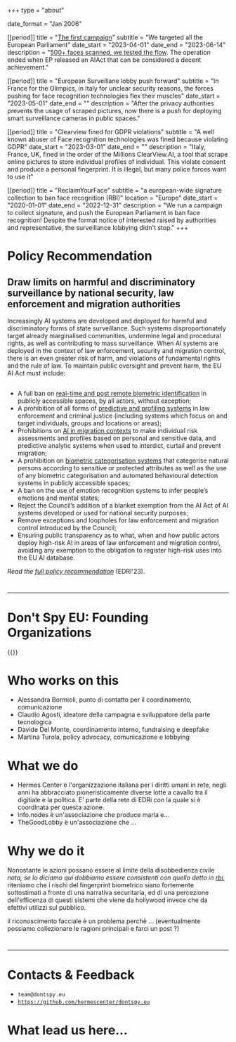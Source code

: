 +++
type = "about"

date_format = "Jan 2006"

[[period]]
  title = "[The first campaign](https://dontspyonus.eu)"
  subtitle = "We targeted all the European Parliament"
  date_start = "2023-04-01"
  date_end = "2023-06-14"
  description = "[500+ faces scanned, we tested the flow](https://dontspyonus.eu/post/squared-faces/). The operation ended when EP released an AIAct that can be considered a decent achievement."

[[period]]
  title = "European Surveillane lobby push forward"
  subtitle = "In France for the Olimpics, in Italy for unclear security reasons, the forces pushing for face recognition technologies flex their muscles"
  date_start = "2023-05-01"
  date_end = ""
  description = "After the privacy authorities prevents the usage of scraped pictures, now there is a push for deploying smart surveillance cameras in public spaces."

[[period]]
  title = "Clearview fined for GDPR violations"
  subtitle = "A well known abuser of Face recognition technologies was fined because violating GDPR"
  date_start = "2023-03-01"
  date_end = ""
  description = "Italy, France, UK, fined in the order of the Millions ClearView.AI, a tool that scrape online pictures to store individual profiles of individual. This violate consent and produce a personal fingerprint. It is illegal, but many police forces want to use it"

[[period]]
  title = "ReclaimYourFace"
  subtitle = "a european-wide signature collection to ban face recognition (RBI)"
  location = "Europe"
  date_start = "2020-01-01"
  date_end = "2022-12-31"
  description = "We run a campaign to collect signature, and push the European Parliament in ban face recognition! Despite the format notice of interested raised by authorities and representative, the surveillance lobbying didn't stop."
+++

# Policy Recommendation 

## Draw limits on harmful and discriminatory surveillance by national security, law enforcement and migration authorities

Increasingly AI systems are developed and deployed for harmful and discriminatory forms of state surveillance. Such systems disproportionately target already marginalised communities, undermine legal and procedural rights, as well as contributing to mass surveillance. When AI systems are deployed in the context of law enforcement, security and migration control, there is an even greater risk of harm, and violations of fundamental rights and the rule of law. To maintain public oversight and prevent harm, the EU AI Act must include:

##

* A full ban on [real-time and post remote biometric identification](https://edri.org/wp-content/uploads/2022/05/Prohibit-RBI-in-publicly-accessible-spaces-Civil-Society-Amendments-AI-Act-FINAL.pdf) in publicly accessible spaces, by all actors, without exception;
* A prohibition of all forms of [predictive and profiling systems](https://www.fairtrials.org/articles/news/ai-act-eu-must-ban-predictive-ai-systems-in-policing-and-criminal-justice/) in law enforcement and criminal justice (including systems which focus on and target individuals, groups and locations or areas);
* Prohibitions on [AI in migration contexts](https://edri.org/our-work/civil-society-calls-for-the-eu-ai-act-to-better-protect-people-on-the-move/) to make individual risk assessments and profiles based on personal and sensitive data, and predictive analytic systems when used to interdict, curtail and prevent migration;
* A prohibition on [biometric categorisation systems](https://www.accessnow.org/wp-content/uploads/2022/05/Amendments-to-the-AI-Acts-treatment-of-biometric-categorisation.pdf) that categorise natural persons according to sensitive or protected attributes as well as the use of any biometric categorisation and automated behavioural detection systems in publicly accessible spaces;
* A ban on the use of emotion recognition systems to infer people’s emotions and mental states;
* Reject the Council’s addition of a blanket exemption from the AI Act of AI systems developed or used for national security purposes;
* Remove exceptions and loopholes for law enforcement and migration control introduced by the Council;
* Ensuring public transparency as to what, when and how public actors deploy high-risk AI in areas of law enforcement and migration control, avoiding any exemption to the obligation to register high-risk uses into the EU AI database.

_Read the [full policy recommendation](https://edri.org/wp-content/uploads/2023/07/Civil-society-AI-Act-trilogues-statement.pdf)_ (EDRI'23).

#

---

# Don't Spy EU: Founding Organizations

{{<founding-organizations>}}

# Who works on this

* Alessandra Bormioli, punto di contatto per il coordinamento, comunicazione 
* Claudio Agosti, ideatore della campagna e sviluppatore della parte tecnologica
* Davide Del Monte, coordinamento interno, fundraising e deepfake
* Martina Turola, policy advocacy, comunicazione e lobbying

# What we do

* Hermes Center è l'organizzazione italiana per i diritti umani in rete, negli anni ha abbracciato pioneristicamente diverse lotte a cavallo tra il digitiale e la politica. E' parte della rete di EDRi con la quale si è coordinata per questa azione.
* info.nodes è un'associazione che produce marla e...
* TheGoodLobby è un'associazione che ...

# Why we do it

Nonostante le azioni possano essere al limite della disobbedienza civile _nota, se lo diciamo qui dobbiamo essere consistenti con quello detto in [rbi](/rbi)_, riteniamo che i rischi del fingerprint biometrico siano fortemente sottostimati a fronte di una narrativa securitaria, ed di una percezione dell'efficenza di questi sistemi che viene da hollywood invece che da efettivi utilizzi sul pubblico.

il riconoscimento facciale è un problema perchè ... (eventualmente possiamo collezionare le ragioni principali e farci un post ?)

# 

---

# Contacts & Feedback

* `team@dontspy.eu`
* [`https://github.com/hermescenter/dontspy.eu`](https://github.com/hermescenter/dontspy.eu)

# What lead us here...